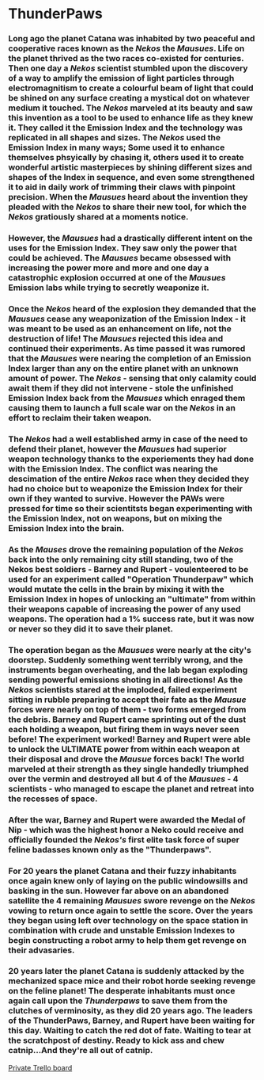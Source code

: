 # ThunderPaws


### Long ago the planet Catana was inhabited by two peaceful and cooperative races known as the *Nekos* the *Mausues*. Life on the planet thrived as the two races co-existed for centuries. Then one day a *Nekos* scientist stumbled upon the discovery of a way to amplify the emission of light particles through electromagnitism to create a colourful beam of light that could be shined on any surface creating a mystical dot on whatever medium it touched. The *Nekos* marveled at its beauty and saw this invention as a tool to be used to enhance life as they knew it. They called it the Emission Index and the technology was replicated in all shapes and sizes. The *Nekos* used the Emission Index in many ways; Some used it to enhance themselves phsyically by chasing it, others used it to create wonderful artistic masterpieces by shining different sizes and shapes of the Index in sequence, and even some strengthened it to aid in daily work of trimming their claws with pinpoint precision. When the *Mausues* heard about the invention they pleaded with the *Nekos* to share their new tool, for which the *Nekos* gratiously shared at a moments notice.
### However, the *Mausues* had a drastically different intent on the uses for the Emission Index. They saw only the power that could be achieved. The *Mausues* became obsessed with increasing the power more and more and one day a catastrophic explosion occurred at one of the *Mausues* Emission labs while trying to secretly weaponize it.
### Once the *Nekos* heard of the explosion they demanded that the *Mausues* cease any weaponization of the Emission Index - it was meant to be used as an enhancement on life, not the destruction of life! The *Mausues* rejected this idea and continued their experiments. As time passed it was rumored that the *Mausues* were nearing the completion of an Emission Index larger than any on the entire planet with an unknown amount of power. The *Nekos* - sensing that only calamity could await them if they did not intervene - stole the unfinished Emission Index back from the *Mausues* which enraged them causing them to launch a full scale war on the *Nekos* in an effort to reclaim their taken weapon.

### The *Nekos* had a well established army in case of the need to defend their planet, however the *Mausues* had superior weapon technology thanks to the experiements they had done with the Emission Index. The conflict was nearing the descimation of the entire *Nekos* race when they decided they had no choice but to weaponize the Emission Index for their own if they wanted to survive. However the PAWs were pressed for time so their scientitsts began experimenting with the Emission Index, not on weapons, but on mixing the Emission Index into the brain. 
### As the *Mauses* drove the remaining population of the *Nekos* back into the only remaining city still standing, two of the Nekos best soldiers - Barney and Rupert - voulenteered to be used for an experiment called "Operation Thunderpaw" which would mutate the cells in the brain by mixing it with the Emission Index in hopes of unlocking an "ultimate" from within their weapons capable of increasing the power of any used weapons. The operation had a 1% success rate, but it was now or never so they did it to save their planet.
### The operation began as the *Mausues* were nearly at the city's doorstep. Suddenly something went terribly wrong, and the instruments began overheating, and the lab began exploding sending powerful emissions shoting in all directions! As the *Nekos* scientists stared at the imploded, failed experiment sitting in rubble preparing to accept their fate as the *Mausue* forces were nearly on top of them - two forms emerged from the debris. Barney and Rupert came sprinting out of the dust each holding a weapon, but firing them in ways never seen before! The experiment worked! Barney and Rupert were able to unlock the ULTIMATE power from within each weapon at their disposal and drove the *Mausue* forces back! The world marveled at their strength as they single handedly triumphed over the vermin and destroyed all but 4 of the *Mausues* - 4 scientists - who managed to escape the planet and retreat into the recesses of space. 

### After the war, Barney and Rupert were awarded the Medal of Nip - which was the highest honor a Neko could receive and officially founded the *Nekos's* first elite task force of super feline badasses known only as the "Thunderpaws". 

### For 20 years the planet Catana and their fuzzy inhabitants once again knew only of laying on the public windowsills and basking in the sun. However far above on an abandoned satellite the 4 remaining *Mausues* swore revenge on the *Nekos* vowing to return once again to settle the score. Over the years they began using left over technology on the space station in combination with crude and unstable Emission Indexes to begin constructing a robot army to help them get revenge on their advasaries.
### 20 years later the planet Catana is suddenly attacked by the mechanized space mice and their robot horde seeking revenge on the feline planet! The desperate inhabitants must once again call upon the *Thunderpaws* to save them from the clutches of verminosity, as they did 20 years ago. The leaders of the ThunderPaws, Barney, and Rupert have been waiting for this day. Waiting to catch the red dot of fate. Waiting to tear at the scratchpost of destiny. Ready to kick ass and chew catnip...And they're all out of catnip.


[Private Trello board](https://trello.com/b/43o3Avd9/thunder-paws-devlopment)
